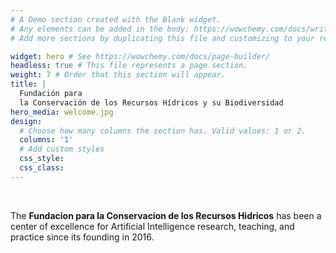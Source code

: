 ```yaml
---
# A Demo section created with the Blank widget.
# Any elements can be added in the body: https://wowchemy.com/docs/writing-markdown-latex/
# Add more sections by duplicating this file and customizing to your requirements.

widget: hero # See https://wowchemy.com/docs/page-builder/
headless: true # This file represents a page section.
weight: 7 # Order that this section will appear.
title: |
  Fundación para  
  la Conservación de los Recursos Hídricos y su Biodiversidad
hero_media: welcome.jpg
design:
  # Choose how many columns the section has. Valid values: 1 or 2.
  columns: '1'
  # Add custom styles
  css_style:
  css_class:
---
```


<br>

The **Fundacion para la Conservacion de los Recursos Hidricos** has been a center of excellence for Artificial Intelligence research, teaching, and practice since its founding in 2016.
